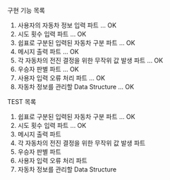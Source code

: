 구현 기능 목록
1. 사용자의 자동차 정보 입력 파트 ... OK
2. 시도 횟수 입력 파트 ... OK
3. 쉽표로 구분된 입력된 자동차 구분 파트 ... OK
4. 메시지 출력 파트 ... OK
5. 각 자동차의 전진 결정을 위한 무작위 값 발생 파트 ... OK
6. 우승자 판별 파트 ... OK
7. 사용자 입력 오류 처리 파트 ... OK
8. 자동차 정보를 관리할 Data Structure ... OK

TEST 목록
1. 쉽표로 구분된 입력된 자동차 구분 파트 ... OK
2. 시도 횟수 입력 파트 ... OK
3. 메시지 출력 파트
4. 각 자동차의 전진 결정을 위한 무작위 값 발생 파트
5. 우승자 판별 파트
6. 사용자 입력 오류 처리 파트
7. 자동차 정보를 관리할 Data Structure